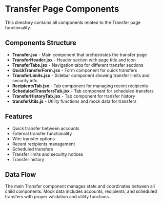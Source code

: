 # Transfer Page Components

This directory contains all components related to the Transfer page functionality.

## Components Structure

-   **Transfer.jsx** - Main component that orchestrates the transfer page
-   **TransferHeader.jsx** - Header section with page title and icon
-   **TransferTabs.jsx** - Navigation tabs for different transfer sections
-   **QuickTransferForm.jsx** - Form component for quick transfers
-   **TransferLimits.jsx** - Sidebar component showing transfer limits and security info
-   **RecipientsTab.jsx** - Tab component for managing recent recipients
-   **ScheduledTransfersTab.jsx** - Tab component for scheduled transfers
-   **TransferHistoryTab.jsx** - Tab component for transfer history
-   **transferUtils.js** - Utility functions and mock data for transfers

## Features

-   Quick transfer between accounts
-   External transfer functionality
-   Wire transfer options
-   Recent recipients management
-   Scheduled transfers
-   Transfer limits and security notices
-   Transfer history

## Data Flow

The main Transfer component manages state and coordinates between all child components. Mock data includes accounts, recipients, and scheduled transfers with proper validation and utility functions.
